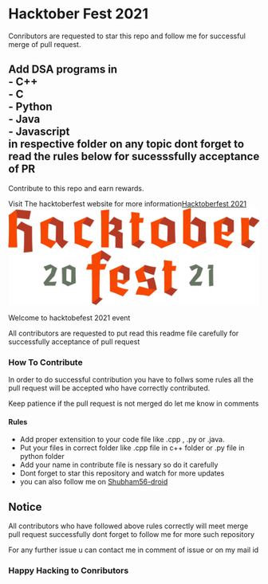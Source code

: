 <h1>Hacktober Fest 2021</h1>
<p>Conributors are requested to star this repo and follow me for successful merge of pull request.</p>
<h2>Add DSA programs in <br/>
- C++ <br/>
- C <br/>
- Python<br/>
- Java <br/>
- Javascript <br/>
in respective folder on any topic dont forget to read the rules below for sucesssfully acceptance of PR</h2>
<p>Contribute to this repo and earn rewards.</p>
<p>Visit The hacktoberfest website for more information<a href="https://hacktoberfest.digitalocean.com/">Hacktoberfest 2021</a>
<br/>
<img src="./images/logo-hacktoberfest-full.f42e3b1.jpg">
<p>Welcome to hacktobefest 2021 event</p>
<p>All contributors are requested to put read this readme file carefully for successfully acceptance of pull request</p>
<h3>How To Contribute</h3>
<p>In order to do successful contribution you have to follws some rules all the pull request will be accepted who have correctly contributed.</p>
<p>Keep patience if the pull request is not merged do let me know in  comments</p>
<h4>Rules</h4>
<ul>
  <li>Add proper extensition to your code file like .cpp , .py or .java.</li>
  <li>Put your files in correct folder like .cpp file in  c++ folder or .py file in python folder</li>
  <li>Add your name in contribute file is nessary so do it carefully</li>
  <li>Dont forget to star this repository and watch for more updates</li>
  <li>you can also follow me on  <a href="https://github.com/Shubham56-droid">Shubham56-droid</a>
</ul>

<h2>Notice</h2>
<p>All contributors who have followed above rules correctly will meet merge pull request successfully dont forget to follow me for more such repository</p>
<p>For any further issue u can contact me in comment of issue or on my mail id</p>
<h3>Happy Hacking to Conributors</h3>
